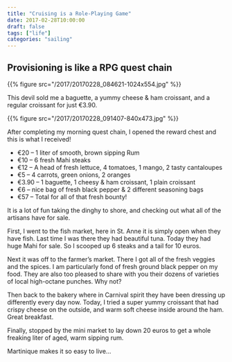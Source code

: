 ```yaml
---
title: "Cruising is a Role-Playing Game"
date: 2017-02-28T10:00:00
draft: false
tags: ["life"]
categories: "sailing"
---
```


## Provisioning is like a RPG quest chain

{{% figure src="/2017/20170228_084621-1024x554.jpg" %}}

This devil sold me a baguette, a yummy cheese & ham croissant, and a regular croissant for just €3.90.

{{% figure src="/2017/20170228_091407-840x473.jpg" %}}

After completing my morning quest chain, I opened the reward chest and this is what I received!

* €20 – 1 liter of smooth, brown sipping Rum
* €10 – 6 fresh Mahi steaks
* €12 – A head of fresh lettuce, 4 tomatoes, 1 mango, 2 tasty cantaloupes
* €5 – 4 carrots, green onions, 2 oranges
* €3.90 – 1 baguette, 1 cheesy & ham croissant, 1 plain croissant
* €6 – nice bag of fresh black pepper & 2 different seasoning bags
* €57 – Total for all of that fresh bounty!

It is a lot of fun taking the dinghy to shore, and checking out what all of the artisans have for sale.

First, I went to the fish market, here in St. Anne it is simply open when they have fish.  Last time I was there they had beautiful tuna.  Today they had huge Mahi for sale.  So I scooped up 6 steaks and a tail for 10 euros.

Next it was off to the farmer’s market.   There I got all of the fresh veggies and the spices.  I am particularly fond of fresh ground black pepper on my food.  They are also too pleased to share with you their dozens of varieties of local high-octane punches.  Why not?

Then back to the bakery where in Carnival spirit they have been dressing up differently every day now.  Today, I tried a super yummy croissant that had crispy cheese on the outside, and warm soft cheese inside around the ham.  Great breakfast.

Finally, stopped by the mini market to lay down 20 euros to get a whole freaking liter of aged, warm sipping rum.

Martinique makes it so easy to live…

